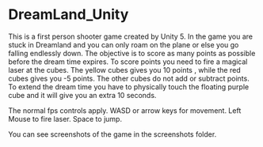 # DreamLand_Unity

This is a first person shooter game created by Unity 5. In the game you are stuck in Dreamland and you can only roam on
the plane or else you go falling endlessly down. The objective is to score as many points as possible before the dream time
expires. To score points you need to fire a magical laser at the cubes. The yellow cubes gives you 10 points , while the red cubes
gives you -5 points. The other cubes do not add or subtract points. To extend the dream time you have to physically touch the
floating purple cube and it will give you an extra 10 seconds. 

The normal fps controls apply. WASD or arrow keys for movement. Left Mouse to fire laser. Space to jump. 

You can see screenshots of the game in the screenshots folder. 
